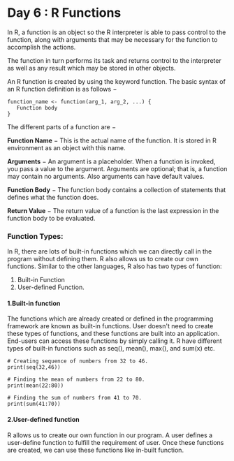 # Day 6 : R Functions

In R, a function is an object so the R interpreter is able to pass control to the function, along with arguments that may be necessary for the function to accomplish the actions.

The function in turn performs its task and returns control to the interpreter as well as any result which may be stored in other objects.

An R function is created by using the keyword function. The basic syntax of an R function definition is as follows −
```
function_name <- function(arg_1, arg_2, ...) {
   Function body 
}
```
The different parts of a function are −

**Function Name** − This is the actual name of the function. It is stored in R environment as an object with this name.

**Arguments** − An argument is a placeholder. When a function is invoked, you pass a value to the argument. Arguments are optional; that is, a function may contain no arguments. Also arguments can have default values.

**Function Body** − The function body contains a collection of statements that defines what the function does.

**Return Value** − The return value of a function is the last expression in the function body to be evaluated.

### Function Types:

In R, there are lots of built-in functions which we can directly call in the program without defining them. R also allows us to create our own functions.
Similar to the other languages, R also has two types of function:
1. Built-in Function 
2. User-defined Function. 


#### 1.Built-in function
The functions which are already created or defined in the programming framework are known as built-in functions.
User doesn't need to create these types of functions, and these functions are built into an application. End-users can access these functions by simply calling it. R have different types of built-in functions such as seq(), mean(), max(), and sum(x) etc.
```
# Creating sequence of numbers from 32 to 46.  
print(seq(32,46))  
  
# Finding the mean of numbers from 22 to 80.  
print(mean(22:80))  
  
# Finding the sum of numbers from 41 to 70.  
print(sum(41:70))  
```

#### 2.User-defined function
R allows us to create our own function in our program.
A user defines a user-define function to fulfill the requirement of user. Once these functions are created, we can use these functions like in-built function.
